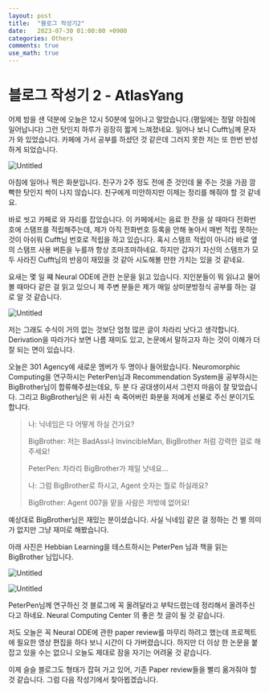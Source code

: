 ```yaml
---
layout: post
title:  "블로그 작성기2"
date:   2023-07-30 01:00:00 +0900
categories: Others
comments: true
use_math: true
---
```


# 블로그 작성기 2 - AtlasYang

어제 밤을 샌 덕분에 오늘은 12시 50분에 일어나고 말았습니다.(평일에는 정말 아침에 일어납니다) 그런 탓인지 하루가 굉장히 짧게 느껴졌네요.
일어나 보니 Cufft님께 문자가 와 있었습니다. 카페에 가서 공부를 하셨던 것 같은데 그러지 못한 저는 또 한번 반성하게 되었습니다.

![Untitled](https://agency301.github.io/assets/img/Record2/image1.jpg)

아침에 일어나 찍은 화분입니다. 친구가 2주 정도 전에 준 것인데 물 주는 것을 가끔 깜빡한 탓인지 싹이 나지 않습니다. 친구에게 미안하지만 이제는 정리를 해줘야 할 것 같네요.

바로 씻고 카페로 와 자리를 잡았습니다. 이 카페에서는 음료 한 잔을 살 때마다 전화번호에 스탬프를 적립해주는데, 제가 아직 전화번호 등록을 안해 놓아서 매번 적립 못하는 것이 아쉬워 Cufft님 번호로 적립을 하고 있습니다. 혹시 스탬프 적립이 아니라 바로 옆의 스탬프 사용 버튼을 누를까 항상 조마조마하네요. 하지만 갑자기 자신의 스탬프가 모두 사라진 Cufft님의 반응이 재밌을 것 같아 시도해볼 만한 가치는 있을 것 같네요.

요새는 몇 일 쨰 Neural ODE에 관한 논문을 읽고 있습니다. 지인분들이 뭐 읽냐고 물어볼 때마다 같은 걸 읽고 있으니 제 주변 분들은 제가 매일 상미분방정식 공부를 하는 걸로 알 것 같습니다.

![Untitled](https://agency301.github.io/assets/img/Record2/image2.jpg)

저는 그래도 수식이 거의 없는 것보단 엄청 많은 글이 차라리 낫다고 생각합니다. Derivation을 따라가다 보면 나름 재미도 있고, 논문에서 말하고자 하는 것이 이해가 더 잘 되는 면이 있습니다.

오늘은 301 Agency에 새로운 멤버가 두 명이나 들어왔습니다. Neuromorphic Computing을 연구하시는 PeterPen님과 Recommendation System을 공부하시는 BigBrother님이 합류해주셨는데요, 두 분 다 공대생이셔서 그런지 마음이 잘 맞았습니다. 그리고 BigBrother님은 위 사진 속 죽어버린 화분을 저에게 선물로 주신 분이기도 합니다.

>   나: 닉네임은 다 어떻게 하실 건가요?
>
>   BigBrother: 저는 BadAss나 InvincibleMan, BigBrother 처럼 강력한 걸로 해주세요!
>
>   PeterPen: 차라리 BigBrother가 제일 낫네요...
>   
>   나: 그럼 BigBrother로 하시고, Agent 숫자는 뭘로 하실래요?
>
>   BigBrother: Agent 007을 맡을 사람은 저밖에 없어요!

예상대로 BigBrother님은 재밌는 분이셨습니다. 사실 닉네임 같은 걸 정하는 건 별 의미가 없지만 그냥 재미로 해봤습니다.

아래 사진은 Hebbian Learning을 테스트하시는 PeterPen 님과 책을 읽는 BigBrother 님입니다.

![Untitled](https://agency301.github.io/assets/img/Record2/image3.jpg)

![Untitled](https://agency301.github.io/assets/img/Record2/image4.jpg)

PeterPen님께 연구하신 것 블로그에 꼭 올려달라고 부탁드렸는데 정리해서 올려주신다고 하네요. Neural Computing Center 의 좋은 첫 글이 될 것 같습니다.

저도 오늘은 꼭 Neural ODE에 관한 paper review를 마무리 하려고 했는데 프로젝트에 필요한 영상 편집을 하다 보니 시간이 다 가버렸습니다. 하지만 더 이상 한 논문을 붙잡고 있을 수는 없으니 오늘도 제대로 잠을 자기는 어려울 것 같습니다.

이제 슬슬 블로그도 형태가 잡혀 가고 있어, 기존 Paper review들을 빨리 옮겨줘야 할 것 같습니다. 그럼 다음 작성기에서 찾아뵙겠습니다.